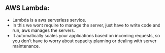 ## AWS Lambda: 
- Lambda is a aws serverless service.
- In this we wont require to manage the server, just have to write code and run, aws manages the servers.
- It automatically scales your applications based on incoming requests, so you don't have to worry about capacity planning or dealing with server maintenance.



